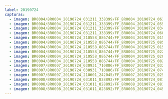 ```yaml
---
label: 20190724
capturas:
  - imagem: BR0004/BR0004_20190724_031211_338399/FF_BR0004_20190724_061202_506_0274688.fits_maxpixel.jpg
  - imagem: BR0004/BR0004_20190724_031211_338399/FF_BR0004_20190724_055027_653_0241664.fits_maxpixel.jpg
  - imagem: BR0004/BR0004_20190724_031211_338399/FF_BR0004_20190724_034159_244_0041984.fits_maxpixel.jpg
  - imagem: BR0004/BR0004_20190724_031211_338399/FF_BR0004_20190724_060544_643_0264960.fits_maxpixel.jpg
  - imagem: BR0004/BR0004_20190724_210558_886744/FF_BR0004_20190725_015848_413_0389632.fits_maxpixel.jpg
  - imagem: BR0004/BR0004_20190724_210558_886744/FF_BR0004_20190725_085034_536_0961024.fits_maxpixel.jpg
  - imagem: BR0004/BR0004_20190724_210558_886744/FF_BR0004_20190725_015802_807_0388608.fits_maxpixel.jpg
  - imagem: BR0004/BR0004_20190724_210558_886744/FF_BR0004_20190725_022849_344_0428032.fits_maxpixel.jpg
  - imagem: BR0004/BR0004_20190724_210558_886744/FF_BR0004_20190725_020607_491_0398592.fits_maxpixel.jpg
  - imagem: BR0004/BR0004_20190724_210558_886744/FF_BR0004_20190725_082611_553_0926208.fits_maxpixel.jpg
  - imagem: BR0007/BR0007_20190724_030931_710886/FF_BR0007_20190724_032009_475_0018944.fits_maxpixel.jpg
  - imagem: BR0007/BR0007_20190724_030931_710886/FF_BR0007_20190724_074703_510_0497920.fits_maxpixel.jpg
  - imagem: BR0007/BR0007_20190724_210601_242045/FF_BR0007_20190725_025254_183_0623104.fits_maxpixel.jpg
  - imagem: BR0008/BR0008_20190724_031011_828892/FF_BR0008_20190724_081727_686_0280576.fits_maxpixel.jpg
  - imagem: BR0008/BR0008_20190724_031011_828892/FF_BR0008_20190724_081743_627_0280832.fits_maxpixel.jpg
  - imagem: BR0008/BR0008_20190724_031011_828892/FF_BR0008_20190724_045846_298_0097536.fits_maxpixel.jpg
---
```

